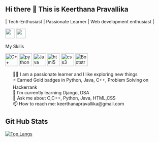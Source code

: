 ## Hi there 👋 This is Keerthana Pravallika
| Tech-Enthusiast | Passionate Learner | Web development enthusiast |

[<img height="30" src="https://img.shields.io/badge/linkedin-blue.svg?&style=for-the-badge&logo=linkedin&logoColor=white" />](https://www.linkedin.com/in/keerthana-pravallika-samudrala)
[<img height="30" src="https://img.shields.io/badge/twitter-%231DA1F2.svg?&style=for-the-badge&logo=twitter&logoColor=white" />](https://twitter.com/Keerthanap21)

My Skills 
<p align="left">
<img src="https://i.pinimg.com/originals/99/f8/87/99f887833c475448723d3c9ac16c179b.png" alt="C++" width="40" height="40"/> 
<img src="https://cdn3.iconfinder.com/data/icons/logos-and-brands-adobe/512/267_Python-512.png" alt="python" width="40" height="40"/> 
<img src="https://cdn.iconscout.com/icon/free/png-512/java-43-569305.png" alt="Java" width="40" height="40"/>
<img src="https://upload.wikimedia.org/wikipedia/commons/thumb/6/61/HTML5_logo_and_wordmark.svg/512px-HTML5_logo_and_wordmark.svg.png" alt="html5" height="40"/> 
<img src="https://upload.wikimedia.org/wikipedia/commons/thumb/d/d5/CSS3_logo_and_wordmark.svg/1200px-CSS3_logo_and_wordmark.svg.png" alt="css3"  height="40"/> 
 <img src="https://img.icons8.com/color/452/bootstrap.png" alt="Bootstrap" height="40"/>
</p>

<ul style="list-style-type=none;">
  👩‍💻 I am a passionate learner and I like exploring new things<br>
  ⭐ Earned Gold badges in Python, Java, C++, Problem Solving on Hackerrank<br>
  🌱 I’m currently learning Django, DSA<br>
   💬 Ask me about C,C++, Python, Java, HTML,CSS<br>
    📫 How to reach me: keerthanapravallika@gmail.com 
</ul>
<h2 >Git Hub Stats</h2>

<p align="center">

[![Top Langs](https://github-readme-stats.vercel.app/api/top-langs/?username=KeerthanaPravallika&layout=compact&show_icons=true&theme=radical)](https://github.com/Komal-99/github-readme-stats)

</p>


<!--
**KeerthanaPravallika/KeerthanaPravallika** is a ✨ _special_ ✨ repository because its `README.md` (this file) appears on your GitHub profile.

Here are some ideas to get you started:

- 🔭 I’m currently working on ...
- 🌱 I’m currently learning ...
- 👯 I’m looking to collaborate on ...
- 🤔 I’m looking for help with ...
- 💬 Ask me about ...
- 📫 How to reach me: ...
- 😄 Pronouns: ...
- ⚡ Fun fact: ...
-->

